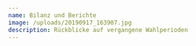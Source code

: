 ```yaml
---
name: Bilanz und Berichte
image: /uploads/20190917_163907.jpg
description: Rückblicke auf vergangene Wahlperioden
---
```

